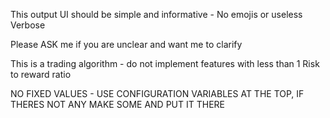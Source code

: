 This output UI should be simple and informative - No emojis or useless Verbose

Please ASK me if you are unclear and want me to clarify

This is a trading algorithm - do not implement features with less than 1 Risk to reward ratio 

NO FIXED VALUES - USE CONFIGURATION VARIABLES AT THE TOP, IF THERES NOT ANY MAKE SOME AND PUT IT THERE